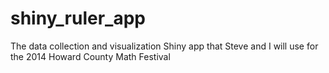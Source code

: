 shiny_ruler_app
===============

The data collection and visualization Shiny app that Steve and I will 
use for the 2014 Howard County Math Festival
